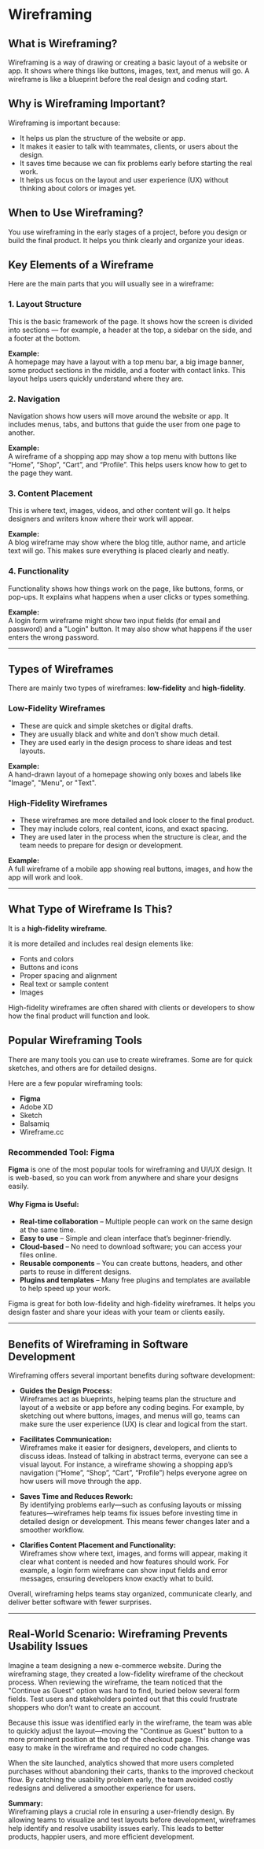 # Wireframing

## What is Wireframing?

Wireframing is a way of drawing or creating a basic layout of a website or app. It shows where things like buttons, images, text, and menus will go. A wireframe is like a blueprint before the real design and coding start.

## Why is Wireframing Important?

Wireframing is important because:

- It helps us plan the structure of the website or app.
- It makes it easier to talk with teammates, clients, or users about the design.
- It saves time because we can fix problems early before starting the real work.
- It helps us focus on the layout and user experience (UX) without thinking about colors or images yet.

## When to Use Wireframing?

You use wireframing in the early stages of a project, before you design or build the final product. It helps you think clearly and organize your ideas.

## Key Elements of a Wireframe

Here are the main parts that you will usually see in a wireframe:

### 1. Layout Structure

This is the basic framework of the page. It shows how the screen is divided into sections — for example, a header at the top, a sidebar on the side, and a footer at the bottom.

**Example:**  
A homepage may have a layout with a top menu bar, a big image banner, some product sections in the middle, and a footer with contact links. This layout helps users quickly understand where they are.

### 2. Navigation

Navigation shows how users will move around the website or app. It includes menus, tabs, and buttons that guide the user from one page to another.

**Example:**  
A wireframe of a shopping app may show a top menu with buttons like “Home”, “Shop”, “Cart”, and “Profile”. This helps users know how to get to the page they want.

### 3. Content Placement

This is where text, images, videos, and other content will go. It helps designers and writers know where their work will appear.

**Example:**  
A blog wireframe may show where the blog title, author name, and article text will go. This makes sure everything is placed clearly and neatly.

### 4. Functionality

Functionality shows how things work on the page, like buttons, forms, or pop-ups. It explains what happens when a user clicks or types something.

**Example:**  
A login form wireframe might show two input fields (for email and password) and a "Login" button. It may also show what happens if the user enters the wrong password.

---

## Types of Wireframes

There are mainly two types of wireframes: **low-fidelity** and **high-fidelity**.

### Low-Fidelity Wireframes

- These are quick and simple sketches or digital drafts.
- They are usually black and white and don’t show much detail.
- They are used early in the design process to share ideas and test layouts.

**Example:**  
A hand-drawn layout of a homepage showing only boxes and labels like "Image", "Menu", or "Text".

### High-Fidelity Wireframes

- These wireframes are more detailed and look closer to the final product.
- They may include colors, real content, icons, and exact spacing.
- They are used later in the process when the structure is clear, and the team needs to prepare for design or development.

**Example:**  
A full wireframe of a mobile app showing real buttons, images, and how the app will work and look.

---

## What Type of Wireframe Is This?

It is a **high-fidelity wireframe**.

it is more detailed and includes real design elements like:

- Fonts and colors
- Buttons and icons
- Proper spacing and alignment
- Real text or sample content
- Images

High-fidelity wireframes are often shared with clients or developers to show how the final product will function and look.

## Popular Wireframing Tools

There are many tools you can use to create wireframes. Some are for quick sketches, and others are for detailed designs.

Here are a few popular wireframing tools:

- **Figma**
- Adobe XD
- Sketch
- Balsamiq
- Wireframe.cc

### Recommended Tool: Figma

**Figma** is one of the most popular tools for wireframing and UI/UX design. It is web-based, so you can work from anywhere and share your designs easily.

#### Why Figma is Useful:

- **Real-time collaboration** – Multiple people can work on the same design at the same time.
- **Easy to use** – Simple and clean interface that’s beginner-friendly.
- **Cloud-based** – No need to download software; you can access your files online.
- **Reusable components** – You can create buttons, headers, and other parts to reuse in different designs.
- **Plugins and templates** – Many free plugins and templates are available to help speed up your work.

Figma is great for both low-fidelity and high-fidelity wireframes. It helps you design faster and share your ideas with your team or clients easily.

---

## Benefits of Wireframing in Software Development

Wireframing offers several important benefits during software development:

- **Guides the Design Process:**  
  Wireframes act as blueprints, helping teams plan the structure and layout of a website or app before any coding begins. For example, by sketching out where buttons, images, and menus will go, teams can make sure the user experience (UX) is clear and logical from the start.

- **Facilitates Communication:**  
  Wireframes make it easier for designers, developers, and clients to discuss ideas. Instead of talking in abstract terms, everyone can see a visual layout. For instance, a wireframe showing a shopping app’s navigation (“Home”, “Shop”, “Cart”, “Profile”) helps everyone agree on how users will move through the app.

- **Saves Time and Reduces Rework:**  
  By identifying problems early—such as confusing layouts or missing features—wireframes help teams fix issues before investing time in detailed design or development. This means fewer changes later and a smoother workflow.

- **Clarifies Content Placement and Functionality:**  
  Wireframes show where text, images, and forms will appear, making it clear what content is needed and how features should work. For example, a login form wireframe can show input fields and error messages, ensuring developers know exactly what to build.

Overall, wireframing helps teams stay organized, communicate clearly, and deliver better software with fewer surprises.

---

## Real-World Scenario: Wireframing Prevents Usability Issues

Imagine a team designing a new e-commerce website. During the wireframing stage, they created a low-fidelity wireframe of the checkout process. When reviewing the wireframe, the team noticed that the "Continue as Guest" option was hard to find, buried below several form fields. Test users and stakeholders pointed out that this could frustrate shoppers who don’t want to create an account.

Because this issue was identified early in the wireframe, the team was able to quickly adjust the layout—moving the "Continue as Guest" button to a more prominent position at the top of the checkout page. This change was easy to make in the wireframe and required no code changes.

When the site launched, analytics showed that more users completed purchases without abandoning their carts, thanks to the improved checkout flow. By catching the usability problem early, the team avoided costly redesigns and delivered a smoother experience for users.

**Summary:**  
Wireframing plays a crucial role in ensuring a user-friendly design. By allowing teams to visualize and test layouts before development, wireframes help identify and resolve usability issues early. This leads to better products, happier users, and more efficient development.

